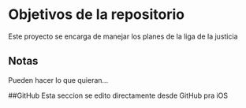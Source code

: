 # Objetivos de la repositorio

Este proyecto se encarga de manejar los planes de la liga de la justicia


## Notas
Pueden hacer lo que quieran...

##GitHub
Esta seccion se edito directamente desde GitHub pra iOS